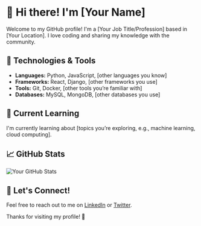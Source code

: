 # 👋 Hi there! I'm [Your Name]

Welcome to my GitHub profile! I'm a [Your Job Title/Profession] based in [Your Location]. I love coding and sharing my knowledge with the community.

## 🔧 Technologies & Tools

- **Languages:** Python, JavaScript, [other languages you know]
- **Frameworks:** React, Django, [other frameworks you use]
- **Tools:** Git, Docker, [other tools you’re familiar with]
- **Databases:** MySQL, MongoDB, [other databases you use]

## 🌱 Current Learning

I'm currently learning about [topics you’re exploring, e.g., machine learning, cloud computing].

## 📈 GitHub Stats

![Your GitHub Stats](https://github-readme-stats.vercel.app/api?username=yourusername&show_icons=true&theme=radical)


## 💬 Let's Connect!

Feel free to reach out to me on [LinkedIn](https://www.linkedin.com/in/yourprofile) or [Twitter](https://twitter.com/yourprofile).

Thanks for visiting my profile! 🚀
